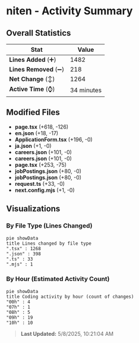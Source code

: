 # niten - Activity Summary 

## Overall Statistics

| Stat                   | Value                                                             |
| ---------------------- | ----------------------------------------------------------------- |
| **Lines Added** (➕)   | 1482                                          |
| **Lines Removed** (➖) | 218                                        |
| **Net Change** (↕)    | 1264                |
| **Active Time** (⌚)   | 34 minutes |


## Modified Files
- **page.tsx** (+618, -126)
- **en.json** (+18, -17)
- **ApplicationForm.tsx** (+196, -0)
- **ja.json** (+1, -0)
- **careers.json** (+101, -0)
- **careers.json** (+101, -0)
- **page.tsx** (+253, -75)
- **jobPostings.json** (+80, -0)
- **jobPostings.json** (+80, -0)
- **request.ts** (+33, -0)
- **next.config.mjs** (+1, -0)

## Visualizations

### By File Type (Lines Changed)

```mermaid
pie showData
title Lines changed by file type
".tsx" : 1268
".json" : 398
".ts" : 33
".mjs" : 1
```

### By Hour (Estimated Activity Count)

```mermaid
pie showData
title Coding activity by hour (count of changes)
"00h" : 4
"07h" : 1
"08h" : 5
"09h" : 19
"10h" : 10
```


> **Last Updated:** 5/8/2025, 10:21:04 AM
